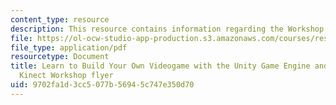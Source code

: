 ```yaml
---
content_type: resource
description: This resource contains information regarding the Workshop Flyer.
file: https://ol-ocw-studio-app-production.s3.amazonaws.com/courses/res-3-003-learn-to-build-your-own-videogame-with-the-unity-game-engine-and-microsoft-kinect-january-iap-2017/9702fa1d3cc5077b56945c747e350d70_MITRES_3_003IAP17_Flyer.pdf
file_type: application/pdf
resourcetype: Document
title: Learn to Build Your Own Videogame with the Unity Game Engine and Microsoft
  Kinect Workshop flyer
uid: 9702fa1d-3cc5-077b-5694-5c747e350d70
---
```

